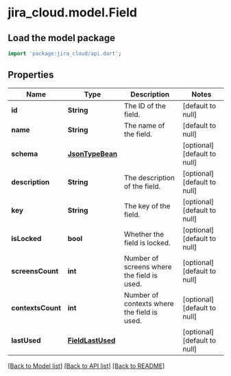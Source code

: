 # jira_cloud.model.Field

## Load the model package
```dart
import 'package:jira_cloud/api.dart';
```

## Properties
Name | Type | Description | Notes
------------ | ------------- | ------------- | -------------
**id** | **String** | The ID of the field. | [default to null]
**name** | **String** | The name of the field. | [default to null]
**schema** | [**JsonTypeBean**](JsonTypeBean.md) |  | [optional] [default to null]
**description** | **String** | The description of the field. | [optional] [default to null]
**key** | **String** | The key of the field. | [optional] [default to null]
**isLocked** | **bool** | Whether the field is locked. | [optional] [default to null]
**screensCount** | **int** | Number of screens where the field is used. | [optional] [default to null]
**contextsCount** | **int** | Number of contexts where the field is used. | [optional] [default to null]
**lastUsed** | [**FieldLastUsed**](FieldLastUsed.md) |  | [optional] [default to null]

[[Back to Model list]](../README.md#documentation-for-models) [[Back to API list]](../README.md#documentation-for-api-endpoints) [[Back to README]](../README.md)


